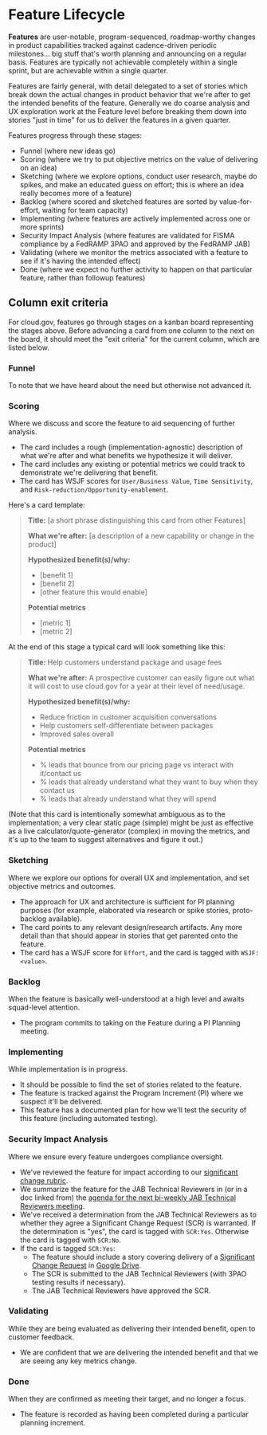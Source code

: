 # Feature Lifecycle

**Features** are user-notable, program-sequenced, roadmap-worthy changes in product capabilities tracked against cadence-driven periodic milestones... big stuff that's worth planning and announcing on a regular basis. Features are typically not achievable completely within a single sprint, but are achievable within a single quarter.

Features are fairly general, with detail delegated to a set of stories which break down the actual changes in product behavior that we're after to get the intended benefits of the feature. Generally we do coarse analysis and UX exploration work at the Feature level before breaking them down into stories "just in time" for us to deliver the features in a given quarter.

Features progress through these stages:

- Funnel (where new ideas go)
- Scoring (where we try to put objective metrics on the value of delivering on an idea)
- Sketching (where we explore options, conduct user research, maybe do spikes, and make an educated guess on effort; this is where an idea really becomes more of a feature)
- Backlog (where scored and sketched features are sorted by value-for-effort, waiting for team capacity)
- Implementing (where features are actively implemented across one or more sprints)
- Security Impact Analysis (where features are validated for FISMA compliance by a FedRAMP 3PAO and approved by the FedRAMP JAB)
- Validating (where we monitor the metrics associated with a feature to see if it's having the intended effect)
- Done (where we expect no further activity to happen on that particular feature, rather than followup features)

## Column exit criteria
For cloud.gov, features go through stages on a kanban board representing the stages above. Before advancing a card from one column to the next on the board, it should meet the "exit criteria" for the current column, which are listed below.

### Funnel
To note that we have heard about the need but otherwise not advanced it.
### Scoring
Where we discuss and score the feature to aid sequencing of further analysis.
- The card includes a rough (implementation-agnostic) description of what we're after and what benefits we hypothesize it will deliver.
- The card includes any existing or potential metrics we could track to demonstrate we're delivering that benefit.
- The card has WSJF scores for `User/Business Value`, `Time Sensitivity`, and `Risk-reduction/Opportunity-enablement`.

Here's a card template:

> **Title:** [a short phrase distinguishing this card from other Features]
> 
> **What we're after:** [a description of a new capability or change in the product]
> 
> **Hypothesized benefit(s)/why:**
> * [benefit 1]
> * [benefit 2]
> * [other feature this would enable]
> 
> 
> **Potential metrics**
> * [metric 1]
> * [metric 2]
  
At the end of this stage a typical card will look something like this:

> **Title:** Help customers understand package and usage fees
> 
> **What we're after:** A prospective customer can easily figure out what it will cost to use cloud.gov for a year at their level of need/usage.
> 
> **Hypothesized benefit(s)/why:**
> * Reduce friction in customer acquisition conversations
> * Help customers self-differentiate between packages
> * Improved sales overall
> 
> **Potential metrics**
> * % leads that bounce from our pricing page vs interact with it/contact us
> * % leads that already understand what they want to buy when they contact us
> * % leads that already understand what they will spend

(Note that this card is intentionally somewhat ambiguous as to the implementation; a very clear static page (simple) might be just as effective as a live calculator/quote-generator (complex) in moving the metrics, and it's up to the team to suggest alternatives and figure it out.)

### Sketching
Where we explore our options for overall UX and implementation, and set objective metrics and outcomes.
- The approach for UX and architecture is sufficient for PI planning purposes (for example, elaborated via research or spike stories, proto-backlog available).
- The card points to any relevant design/research artifacts. Any more detail than that should appear in stories that get parented onto the feature.
- The card has a WSJF score for `Effort`, and the card is tagged with `WSJF:<value>`.
### Backlog
When the feature is basically well-understood at a high level and awaits squad-level attention.
- The program commits to taking on the Feature during a PI Planning meeting.
### Implementing
While implementation is in progress.
- It should be possible to find the set of stories related to the feature.
- The feature is tracked against the Program Increment (PI) where we suspect it'll be delivered.
- This feature has a documented plan for how we'll test the security of this feature (including automated testing).
### Security Impact Analysis
Where we ensure every feature undergoes compliance oversight.
- We've reviewed the feature for impact according to our [significant change rubric](https://cloud.gov/docs/ops/continuous-monitoring/#appendix-significant-change-rubric).
- We summarize the feature for the JAB Technical Reviewers in (or in a doc linked from) the [agenda for the next bi-weekly JAB Technical Reviewers meeting](https://docs.google.com/document/d/1jGddQkjkQ6e9B0UTq9hfQqHe0btAbTeBGL_DxkozAcg/edit#).
- We've received a determination from the JAB Technical Reviewers as to whether they agree a Significant Change Request (SCR) is warranted. If the determination is "yes", the card is tagged with `SCR:Yes`. Otherwise the card is tagged with `SCR:No`.
- If the card is tagged `SCR:Yes`:
  - The feature should include a story covering delivery of a [Significant Change Request](https://docs.google.com/a/gsa.gov/document/d/16GaDO1xnHrqEEetbonNpo4P10LlGoDHR-jedqBo1yB8/edit?usp=drive_web) in [Google Drive](https://drive.google.com/drive/folders/0B1cewEqKcWCbU1lSUXhEVUNZWUU).
  - The SCR is submitted to the JAB Technical Reviewers (with 3PAO testing results if necessary).
  - The JAB Technical Reviewers have approved the SCR.
### Validating
While they are being evaluated as delivering their intended benefit, open to customer feedback.
- We are confident that we are delivering the intended benefit and that we are seeing any key metrics change.
### Done
When they are confirmed as meeting their target, and no longer a focus.
- The feature is recorded as having been completed during a particular planning increment.
